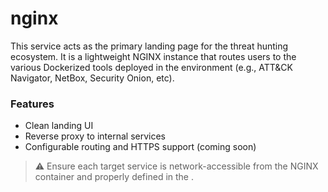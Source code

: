 # nginx

This service acts as the primary landing page for the threat hunting ecosystem. It is a lightweight NGINX instance that routes users to the various Dockerized tools deployed in the environment (e.g., ATT&CK Navigator, NetBox, Security Onion, etc).

### Features
- Clean landing UI
- Reverse proxy to internal services
- Configurable routing and HTTPS support (coming soon)

> ⚠️ Ensure each target service is network-accessible from the NGINX container and properly defined in the .

